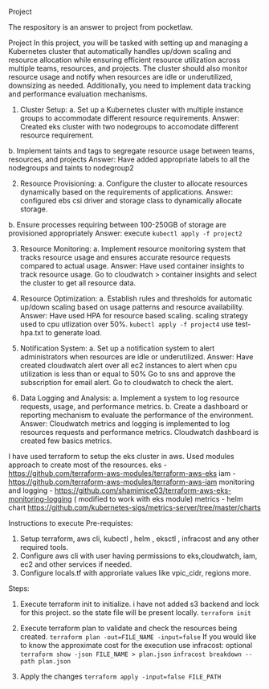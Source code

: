 Project

The respository is an answer to project from pocketlaw.

Project
In this project, you will be tasked with setting up and managing a Kubernetes cluster that
automatically handles up/down scaling and resource allocation while ensuring efficient
resource utilization across multiple teams, resources, and projects. The cluster should
also monitor resource usage and notify when resources are idle or underutilized,
downsizing as needed. Additionally, you need to implement data tracking and
performance evaluation mechanisms.
1. Cluster Setup:
a. Set up a Kubernetes cluster with multiple instance groups to accommodate
different resource requirements.
Answer: Created eks cluster with two nodegroups to accomodate different resource requirement.

b. Implement taints and tags to segregate resource usage between teams,
resources, and projects
Answer: Have added appropriate labels to all the nodegroups and taints to nodegroup2

2. Resource Provisioning:
a. Configure the cluster to allocate resources dynamically based on the
requirements of applications.
Answer: configured ebs csi driver and storage class to dynamically allocate storage.

b. Ensure processes requiring between 100-250GB of storage are provisioned
appropriately
Answer: execute `kubectl apply -f project2`

3. Resource Monitoring:
a. Implement resource monitoring system that tracks resource usage and ensures
accurate resource requests compared to actual usage.
Answer: Have used container insights to track resource usage. Go to cloudwatch > container insights and select the cluster to get all resource data.

4. Resource Optimization:
a. Establish rules and thresholds for automatic up/down scaling based on usage
patterns and resource availability.
Answer: Have used HPA for resource based scaling. scaling strategy used to cpu utlization over 50%.
`kubectl apply -f project4`
use test-hpa.txt to generate load.

5. Notification System:
a. Set up a notification system to alert administrators when resources are idle or
underutilized.
Answer: Have created cloudwatch alert over all ec2 instances to alert when cpu utilization is less than or equal to 50%
Go to sns and approve the subscription for email alert.
Go to cloudwatch to check the alert.

6. Data Logging and Analysis:
a. Implement a system to log resource requests, usage, and performance metrics.
b. Create a dashboard or reporting mechanism to evaluate the performance of the
environment.
Answer: Cloudwatch metrics and logging is implemented to log resources requests and performance metrics.
Cloudwatch dashboard is created few basics metrics.


I have used terraform to setup the eks cluster in aws. Used modules approach to create most of the resources.
eks - https://github.com/terraform-aws-modules/terraform-aws-eks
iam - https://github.com/terraform-aws-modules/terraform-aws-iam
monitoring and logging - https://github.com/shamimice03/terraform-aws-eks-monitoring-logging ( modified to work with eks module)
metrics - helm chart https://github.com/kubernetes-sigs/metrics-server/tree/master/charts

Instructions to execute
Pre-requistes:
1. Setup terraform, aws cli, kubectl , helm , eksctl , infracost and any other required tools.
2. Configure aws cli with user having permissions to eks,cloudwatch, iam, ec2 and other services if needed.
3. Configure locals.tf with approriate values like vpic_cidr, regions more.

Steps:
1. Execute terraform init to initialize. i have not added s3 backend and lock for this project. so the state file will be present locally.
`terraform init`
2. Execute terraform plan to validate and check the resources being created.
`terraform plan -out=FILE_NAME -input=false`
If you would like to know the approximate cost for the execution use infracost: optional
`terraform show -json FILE_NAME > plan.json`
 `infracost breakdown --path plan.json`

3. Apply the changes
`terraform apply -input=false FILE_PATH`



